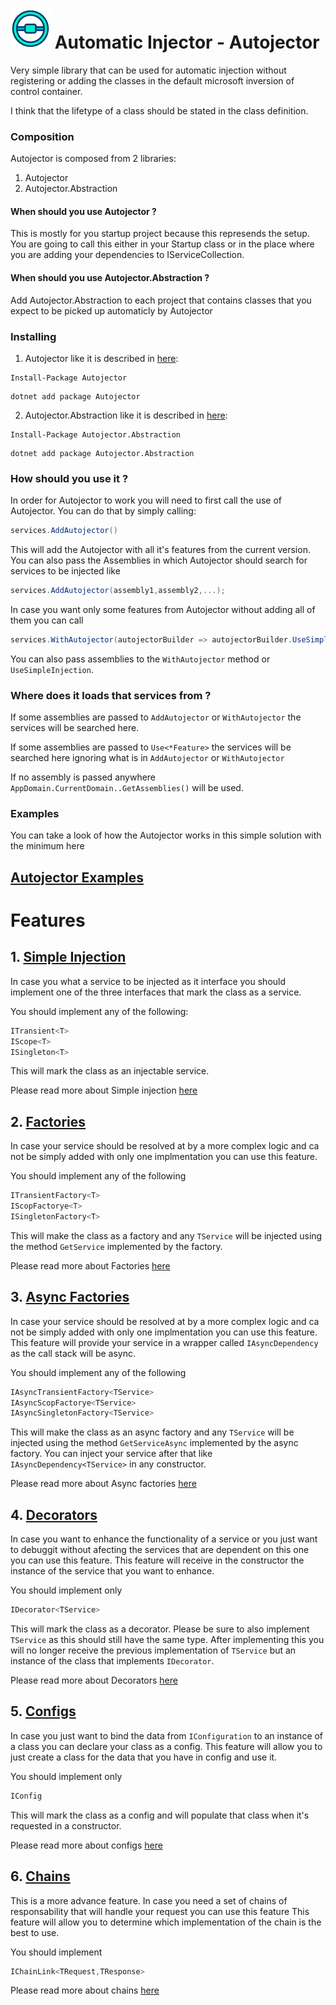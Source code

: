 # ![Autojector](autojector-icon.png) Automatic Injector - Autojector

Very simple library that can be used for automatic injection without registering or adding the classes in the default microsoft inversion of control container.

I think that the lifetype of a class should be stated in the class definition.

### Composition
Autojector is composed from 2 libraries:
1. Autojector
2. Autojector.Abstraction

#### When should you use Autojector ?
This is mostly for you startup project because this represends the setup.
You are going to call this either in your Startup class or in the place where you are adding your dependencies to IServiceCollection.

#### When should you use Autojector.Abstraction ?
Add Autojector.Abstraction to each project that contains classes that you expect to be picked up automaticly by Autojector

### Installing

1. Autojector like it is described in [here](https://www.nuget.org/packages/Autojector/):
```
Install-Package Autojector
```
```
dotnet add package Autojector
```
2. Autojector.Abstraction like it is described in [here](https://www.nuget.org/packages/Autojector.Abstraction/):
```
Install-Package Autojector.Abstraction
```
```
dotnet add package Autojector.Abstraction
```

### How should you use it ?
In order for Autojector to work you will need to first call the use of Autojector.
You can do that by simply calling:
```c#
services.AddAutojector()
```
This will add the Autojector with all it's features from the current version.
You can also pass the Assemblies in which Autojector should search for services to be injected like 
```c#
services.AddAutojector(assembly1,assembly2,...);
```
In case you want only some features from Autojector without adding all of them you can call
```c#
services.WithAutojector(autojectorBuilder => autojectorBuilder.UseSimpleInjection());
```
You can also pass assemblies to the `WithAutojector` method or `UseSimpleInjection`. 

### Where does it loads that services from ?
If some assemblies are passed to `AddAutojector` or `WithAutojector` the services will be searched here.

If some assemblies are passed to `Use<*Feature>` the services will be searched here ignoring what is in `AddAutojector` or `WithAutojector`

If no assembly is passed anywhere `AppDomain.CurrentDomain..GetAssemblies()` will be used.

### Examples

You can take a look of how the Autojector works in this simple solution with the minimum here

## [Autojector Examples](https://github.com/Net-splash/Autojector/tree/main/samples)

# Features

## 1. [Simple Injection](/Autojector/simple-injection)
In case you what a service to be injected as it interface you should implement one of the three interfaces that mark the class as a service.

You should implement any of the following: 
```c#
ITransient<T>
IScope<T>
ISingleton<T>
```
This will mark the class as an injectable service.

Please read more about Simple injection [here](/Autojector/simple-injection)

## 2. [Factories](/Autojector/factories)
In case your service should be resolved at by a more complex logic and ca not be simply added with only one implmentation you can use this feature.

You should implement any of the following
```c#
ITransientFactory<T>
IScopFactorye<T>
ISingletonFactory<T>
```
This will make the class as a factory and any `TService` will be injected using the method `GetService` implemented by the factory.

Please read more about Factories [here](/Autojector/factories)

## 3. [Async Factories](/Autojector/async-factories)
In case your service should be resolved at by a more complex logic and ca not be simply added with only one implmentation you can use this feature.
This feature will provide your service in a wrapper called `IAsyncDependency` as the call stack will be async.

You should implement any of the following
```c#
IAsyncTransientFactory<TService>
IAsyncScopFactorye<TService>
IAsyncSingletonFactory<TService>
```
This will make the class as an async factory and any `TService` will be injected using the method `GetServiceAsync` implemented by the async factory.
You can inject your service after that like `IAsyncDependency<TService>` in any constructor.

Please read more about Async factories [here](/Autojector/async-factories)

## 4. [Decorators](/Autojector/decorators)
In case you want to enhance the functionality of a service or you just want to debuggit without afecting the services that are dependent on this one you can use this feature.
This feature will receive in the constructor the instance of the service that you want to enhance.

You should implement only 
```c#
IDecorator<TService>
```
This will mark the class as a decorator. Please be sure to also implement `TService` as this should still have the same type.
After implementing this you will no longer receive the previous implementation of `TService` but an instance of the class that implements `IDecorator`.

Please read more about Decorators [here](/Autojector/decorators)

## 5. [Configs](/Autojector/configs)
In case you just want to bind the data from `IConfiguration` to an instance of a class you can declare your class as a config.
This feature will allow you to just create a class for the data that you have in config and use it.

You should implement only
```c#
IConfig
```
This will mark the class as a config and will populate that class when it's requested in a constructor.

Please read more about configs [here](/Autojector/configs)

## 6. [Chains](/Autojector/chains)
This is a more advance feature.
In case you need a set of chains of responsability that will handle your request you can use this feature
This feature will allow you to determine which implementation of the chain is the best to use.

You should implement
```c#
IChainLink<TRequest,TResponse>
```

Please read more about chains [here](/Autojector/chains)
